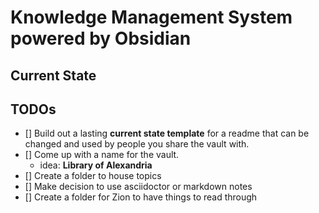 # Knowledge Management System powered by Obsidian

## Current State

## TODOs
- [] Build out a lasting **current state template** for a readme that can be changed and used by people you share the vault with.
- [] Come up with a name for the vault.
    - idea: **Library of Alexandria**
- [] Create a folder to house topics
- [] Make decision to use asciidoctor or markdown notes
- [] Create a folder for Zion to have things to read through
